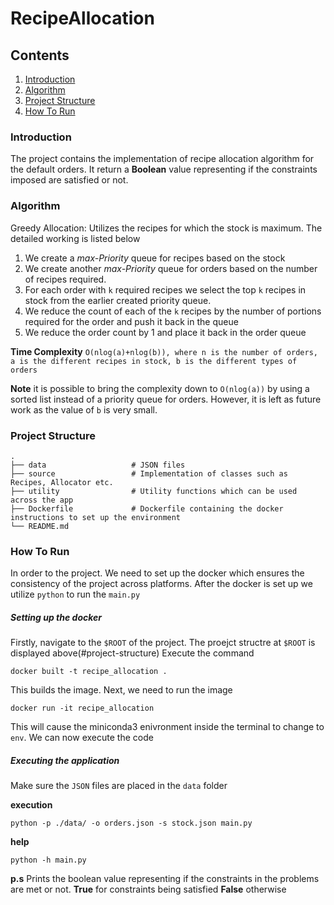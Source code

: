 # RecipeAllocation

## Contents

1. [Introduction](#introduction)
2. [Algorithm](#algorithm)
3. [Project Structure](#project-structure)
4. [How To Run](#how-to-run)


### Introduction

The project contains the implementation of recipe allocation algorithm for the default orders. It return a **Boolean** value representing if the constraints imposed are satisfied or not.

### Algorithm

Greedy Allocation: Utilizes the recipes for which the stock is maximum. The detailed working is listed below

1. We create a *max-Priority* queue for recipes based on the stock
2. We create another *max-Priority* queue for orders based on the number of recipes required.
3. For each order with `k` required recipes we select the top `k` recipes in stock from the earlier created priority queue. 
4. We reduce the count of each of the `k` recipes by the number of portions required for the order and push it back in the queue
5. We reduce the order count by 1 and place it back in the order queue

**Time Complexity** `O(nlog(a)+nlog(b)), where n is the number of orders, a is the different recipes in stock, b is the different types of orders`

**Note** it is possible to bring the complexity down to `O(nlog(a))` by using a sorted list instead of a priority queue for orders. However, it is left as future work as the value of `b` is very small.
 
 ### Project Structure
 
    .
    ├── data                   # JSON files
    ├── source                 # Implementation of classes such as Recipes, Allocator etc.
    ├── utility                # Utility functions which can be used across the app
    ├── Dockerfile             # Dockerfile containing the docker instructions to set up the environment
    └── README.md
  
### How To Run
In order to the project. We need to set up the docker which ensures the consistency of the project across platforms. After the docker is set up we utilize `python` to run the `main.py`

##### Setting up the docker
Firstly, navigate to the `$ROOT` of the project. The proejct structre at `$ROOT` is displayed above(#project-structure)
Execute the command

`docker built -t recipe_allocation .`

This builds the image. Next, we need to run the image

`docker run -it recipe_allocation`

This will cause the miniconda3 enivronment inside the terminal to change to `env`. We can now execute the code 

##### Executing the application

Make sure the `JSON` files are placed in the `data` folder

**execution**

`python -p ./data/ -o orders.json -s stock.json main.py`

**help**

`python -h main.py`

**p.s** Prints the boolean value representing if the constraints in the problems are met or not. **True** for constraints being satisfied
**False** otherwise
